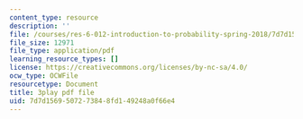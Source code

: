 ```yaml
---
content_type: resource
description: ''
file: /courses/res-6-012-introduction-to-probability-spring-2018/7d7d1569507273848fd149248a0f66e4_JZkT3NU2mPM.pdf
file_size: 12971
file_type: application/pdf
learning_resource_types: []
license: https://creativecommons.org/licenses/by-nc-sa/4.0/
ocw_type: OCWFile
resourcetype: Document
title: 3play pdf file
uid: 7d7d1569-5072-7384-8fd1-49248a0f66e4
---
```

